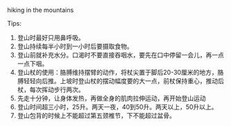 hiking in the mountains


Tips: 

1. 登山时最好只用鼻呼吸。
2. 登山持续每半小时到一小时后要摄取食物。
3. 登山前就补充水分。口渴时不要直接吞咽水，要先在口中停留一会儿，再一点一点下咽。
4. 登山杖的使用：胳膊维持摆臂的动作，将杖尖置于脚后20-30厘米的地方，胳膊轻轻向后推。上坡时登山杖的摆动幅度要的大一点，前杖保持重心，推动后杖，每次挥动步行两次。
5. 先走十分钟，让身体发热，再做全身的肌肉拉伸运动，再开始登山运动
6. 登山时间超三小时，25升。两天一夜，40到50升。两天以上，50升以上。
7. 登山包背的时候上不能超过第五颈椎节，下不能超过盆骨。